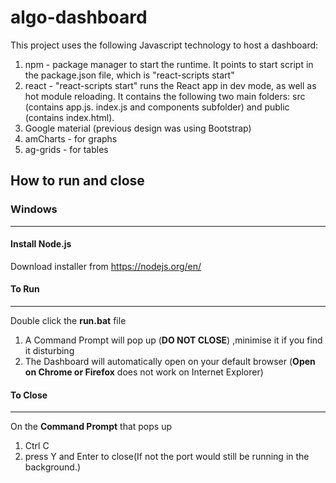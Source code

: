 # algo-dashboard
This project uses the following Javascript technology to host a dashboard:
1) npm - package manager to start the runtime. It points to start script in the package.json file, which is "react-scripts start"
2) react - "react-scripts start" runs the React app in dev mode, as well as hot module reloading. It contains the following two main folders: src (contains app.js. index.js and components subfolder) and public (contains index.html). 
3) Google material (previous design was using Bootstrap)
4) amCharts - for graphs
5) ag-grids - for tables


## How to run and close

### Windows
------------------------------------------------------------------------------------------------------------------------------------------
#### Install Node.js
Download installer from https://nodejs.org/en/


#### To Run
------------------------------------- 
Double click the **run.bat** file  

1) A Command Prompt will pop up (**DO NOT CLOSE**) ,minimise it if you find it disturbing
2) The Dashboard will automatically open on your default browser (**Open on Chrome or Firefox** does not work on Internet Explorer)

#### To Close
---------------------
On the **Command Prompt** that pops up
1) Ctrl C
2) press Y and Enter to close(If not the port would still be running in the background.)

